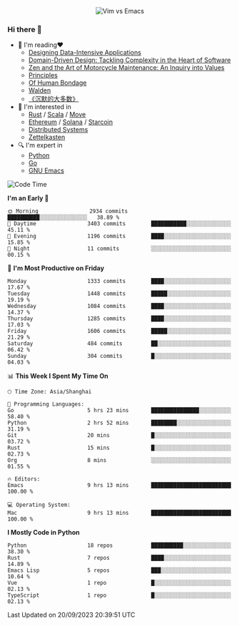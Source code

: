 <p align="center">
    <img src="https://gist.githubusercontent.com/coldnight/e696baffb094e71c96cb302118878eae/raw/40ea5053a6f66cc65f90f437e4173497da225958/banner.gif" alt="Vim vs Emacs" />
</p>

### Hi there 👋

- 📖 I'm reading❤️
    + [Designing Data-Intensive Applications](https://www.oreilly.com/library/view/designing-data-intensive-applications/9781491903063/)
    + [Domain-Driven Design: Tackling Complexity in the Heart of Software](https://www.dddcommunity.org/book/evans_2003/)
    + [Zen and the Art of Motorcycle Maintenance: An Inquiry into Values](https://en.wikipedia.org/wiki/Zen_and_the_Art_of_Motorcycle_Maintenance)
    + [Principles](https://www.principles.com/)
    + [Of Human Bondage](https://en.wikipedia.org/wiki/Of_Human_Bondage)
    + [Walden](https://en.wikipedia.org/wiki/Walden)
    + [《沉默的大多数》](https://en.wikipedia.org/wiki/Silent_majority)
- 🌱 I'm interested in
    + [Rust](https://www.rust-lang.org/) / [Scala](https://www.scala-lang.org/) / [Move](https://github.com/move-language/move/)
    + [Ethereum](https://ethereum.org/en/) / [Solana](https://solana.com/) / [Starcoin](https://github.com/starcoinorg/starcoin)
	+ [Distributed Systems](https://www.linuxzen.com/notes/topics/20200320174417_%E5%88%86%E5%B8%83%E5%BC%8F/)
	+ [Zettelkasten](https://www.linuxzen.com/notes/notes/20220120080920-slip_box/)
- 🔍 I'm expert in
    + [Python](https://www.python.org/)
    + [Go](https://go.dev/)
    + [GNU Emacs](https://www.gnu.org/software/emacs/)

<!--START_SECTION:waka-->
![Code Time](http://img.shields.io/badge/Code%20Time-2%2C379%20hrs%2058%20mins-blue)

**I'm an Early 🐤** 

```text
🌞 Morning                2934 commits        ██████████░░░░░░░░░░░░░░░   38.89 % 
🌆 Daytime                3403 commits        ███████████░░░░░░░░░░░░░░   45.11 % 
🌃 Evening                1196 commits        ████░░░░░░░░░░░░░░░░░░░░░   15.85 % 
🌙 Night                  11 commits          ░░░░░░░░░░░░░░░░░░░░░░░░░   00.15 % 
```
📅 **I'm Most Productive on Friday** 

```text
Monday                   1333 commits        ████░░░░░░░░░░░░░░░░░░░░░   17.67 % 
Tuesday                  1448 commits        █████░░░░░░░░░░░░░░░░░░░░   19.19 % 
Wednesday                1084 commits        ████░░░░░░░░░░░░░░░░░░░░░   14.37 % 
Thursday                 1285 commits        ████░░░░░░░░░░░░░░░░░░░░░   17.03 % 
Friday                   1606 commits        █████░░░░░░░░░░░░░░░░░░░░   21.29 % 
Saturday                 484 commits         ██░░░░░░░░░░░░░░░░░░░░░░░   06.42 % 
Sunday                   304 commits         █░░░░░░░░░░░░░░░░░░░░░░░░   04.03 % 
```


📊 **This Week I Spent My Time On** 

```text
🕑︎ Time Zone: Asia/Shanghai

💬 Programming Languages: 
Go                       5 hrs 23 mins       ███████████████░░░░░░░░░░   58.40 % 
Python                   2 hrs 52 mins       ████████░░░░░░░░░░░░░░░░░   31.19 % 
Git                      20 mins             █░░░░░░░░░░░░░░░░░░░░░░░░   03.72 % 
Rust                     15 mins             █░░░░░░░░░░░░░░░░░░░░░░░░   02.73 % 
Org                      8 mins              ░░░░░░░░░░░░░░░░░░░░░░░░░   01.55 % 

🔥 Editors: 
Emacs                    9 hrs 13 mins       █████████████████████████   100.00 % 

💻 Operating System: 
Mac                      9 hrs 13 mins       █████████████████████████   100.00 % 
```

**I Mostly Code in Python** 

```text
Python                   18 repos            ██████████░░░░░░░░░░░░░░░   38.30 % 
Rust                     7 repos             ████░░░░░░░░░░░░░░░░░░░░░   14.89 % 
Emacs Lisp               5 repos             ███░░░░░░░░░░░░░░░░░░░░░░   10.64 % 
Vue                      1 repo              █░░░░░░░░░░░░░░░░░░░░░░░░   02.13 % 
TypeScript               1 repo              █░░░░░░░░░░░░░░░░░░░░░░░░   02.13 % 
```




 Last Updated on 20/09/2023 20:39:51 UTC
<!--END_SECTION:waka-->
